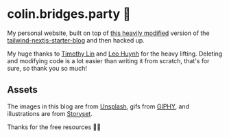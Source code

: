 # colin.bridges.party 🎉

My personal website, built on top of [this heavily modified](https://github.com/hta218/leohuynh.dev) version of the [tailwind-nextjs-starter-blog](https://github.com/timlrx/tailwind-nextjs-starter-blog) and then hacked up.

My huge thanks to [Timothy Lin](https://twitter.com/timlrxx) and [Leo Huynh](https://twitter.com/hta218_) for the heavy lifting. Deleting and modifying code is a lot easier than writing it from scratch, that's for sure, so thank you so much!

## Assets

The images in this blog are from [Unsplash](https://unsplash.com/), gifs from [GIPHY](https://giphy.com/), and illustrations are from [Storyset](https://storyset.com/).

Thanks for the free resources 🙏🎉
